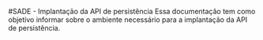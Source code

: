 #SADE - Implantação da API de persistência
Essa documentação tem como objetivo informar sobre o ambiente necessário para a implantação da API de persistência.
